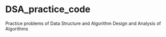 # DSA_practice_code
Practice problems of Data Structure and Algorithm 
Design and Analysis of Algorithms
